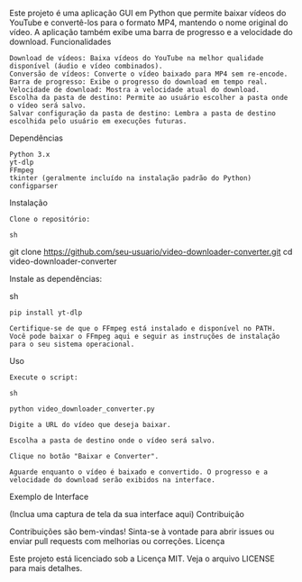 Este projeto é uma aplicação GUI em Python que permite baixar vídeos do YouTube e convertê-los para o formato MP4, mantendo o nome original do vídeo. A aplicação também exibe uma barra de progresso e a velocidade do download.
Funcionalidades

    Download de vídeos: Baixa vídeos do YouTube na melhor qualidade disponível (áudio e vídeo combinados).
    Conversão de vídeos: Converte o vídeo baixado para MP4 sem re-encode.
    Barra de progresso: Exibe o progresso do download em tempo real.
    Velocidade de download: Mostra a velocidade atual do download.
    Escolha da pasta de destino: Permite ao usuário escolher a pasta onde o vídeo será salvo.
    Salvar configuração da pasta de destino: Lembra a pasta de destino escolhida pelo usuário em execuções futuras.

Dependências

    Python 3.x
    yt-dlp
    FFmpeg
    tkinter (geralmente incluído na instalação padrão do Python)
    configparser

Instalação

    Clone o repositório:

    sh

git clone https://github.com/seu-usuario/video-downloader-converter.git
cd video-downloader-converter

Instale as dependências:

sh

    pip install yt-dlp

    Certifique-se de que o FFmpeg está instalado e disponível no PATH. Você pode baixar o FFmpeg aqui e seguir as instruções de instalação para o seu sistema operacional.

Uso

    Execute o script:

    sh

    python video_downloader_converter.py

    Digite a URL do vídeo que deseja baixar.

    Escolha a pasta de destino onde o vídeo será salvo.

    Clique no botão "Baixar e Converter".

    Aguarde enquanto o vídeo é baixado e convertido. O progresso e a velocidade do download serão exibidos na interface.

Exemplo de Interface

 (Inclua uma captura de tela da sua interface aqui)
Contribuição

Contribuições são bem-vindas! Sinta-se à vontade para abrir issues ou enviar pull requests com melhorias ou correções.
Licença

Este projeto está licenciado sob a Licença MIT. Veja o arquivo LICENSE para mais detalhes.
